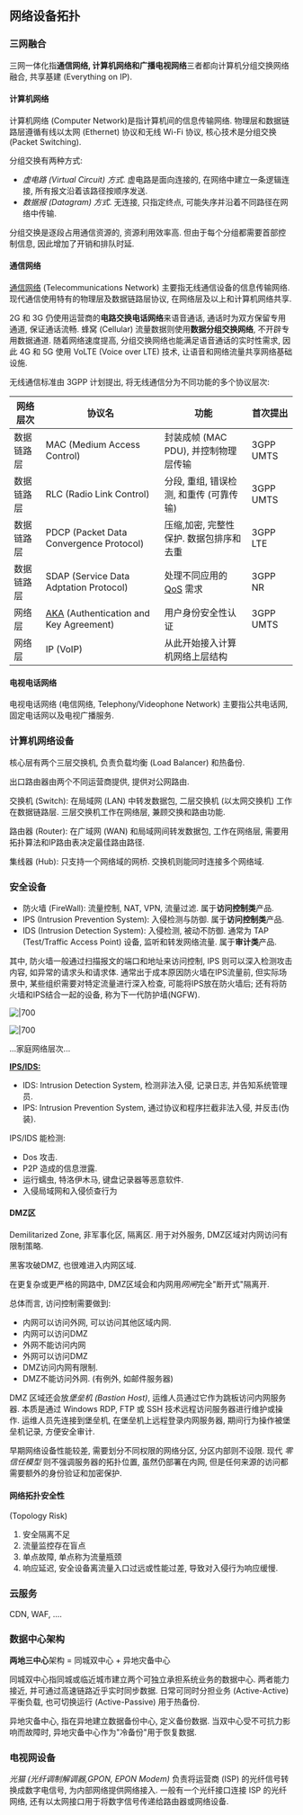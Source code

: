 ## 网络设备拓扑

### 三网融合

三网一体化指**通信网络, 计算机网络和广播电视网络**三者都向计算机分组交换网络融合, 共享基建 (Everything on IP). 

#### 计算机网络

计算机网络 (Computer Network)是指计算机间的信息传输网络. 物理层和数据链路层遵循有线以太网 (Ethernet) 协议和无线 Wi-Fi 协议, 核心技术是分组交换 (Packet Switching). 

分组交换有两种方式:
- *虚电路 (Virtual Circuit) 方式*. 虚电路是面向连接的, 在网络中建立一条逻辑连接, 所有报文沿着该路径按顺序发送.
- *数据报 (Datagram) 方式*. 无连接, 只指定终点, 可能失序并沿着不同路径在网络中传输.

分组交换是逐段占用通信资源的, 资源利用效率高. 但由于每个分组都需要首部控制信息, 因此增加了开销和排队时延.

#### 通信网络

[通信网络](../Information/信号与通信/无线通信技术.md) (Telecommunications Network) 主要指无线通信设备的信息传输网络. 现代通信使用特有的物理层及数据链路层协议, 在网络层及以上和计算机网络共享.

2G 和 3G 仍使用运营商的**电路交换电话网络**来语音通话, 通话时为双方保留专用通道, 保证通话流畅. 蜂窝 (Cellular) 流量数据则使用**数据分组交换网络**, 不开辟专用数据通道. 随着网络速度提高, 分组交换网络也能满足语音通话的实时性需求, 因此 4G 和 5G 使用 VoLTE (Voice over LTE) 技术, 让语音和网络流量共享网络基础设施.

无线通信标准由 3GPP 计划提出, 将无线通信分为不同功能的多个协议层次:

| 网络层次   | 协议名                                  | 功能                                     | 首次提出  |
| ---------- | --------------------------------------- | ---------------------------------------- | --------- |
| 数据链路层 | MAC (Medium Access Control)             | 封装成帧 (MAC PDU), 并控制物理层传输     | 3GPP UMTS |
| 数据链路层 | RLC (Radio Link Control)                | 分段, 重组, 错误检测, 和重传 (可靠传输)  | 3GPP UMTS |
| 数据链路层 | PDCP (Packet Data Convergence Protocol) | 压缩,加密, 完整性保护. 数据包排序和去重  | 3GPP LTE  |
| 数据链路层 | SDAP (Service Data Adptation Protocol)  | 处理不同应用的 [QoS](网络层/QoS.md) 需求 | 3GPP NR   |
| 网络层     | [AKA](../Security/密码学/安全协议/认证的密钥协商协议/AKA%20协议.md) (Authentication and Key Agreement)  | 用户身份安全性认证                                         | 3GPP UMTS |
| 网络层     | IP (VoIP)                                     | 从此开始接入计算机网络上层结构           |           |

#### 电视电话网络

电视电话网络 (电信网络, Telephony/Videophone Network) 主要指公共电话网, 固定电话网以及电视广播服务. 

### 计算机网络设备

核心层有两个三层交换机, 负责负载均衡 (Load Balancer) 和热备份.

出口路由器由两个不同运营商提供, 提供对公网路由.

交换机 (Switch): 在局域网 (LAN) 中转发数据包, 二层交换机 (以太网交换机) 工作在数据链路层. 三层交换机工作在网络层, 兼顾交换和路由功能.

路由器 (Router): 在广域网 (WAN) 和局域网间转发数据包, 工作在网络层, 需要用拓扑算法和IP路由表决定最佳路由路径.

集线器 (Hub): 只支持一个网络域的网桥. 交换机则能同时连接多个网络域.

### 安全设备

- 防火墙 (FireWall): 流量控制, NAT, VPN, 流量过滤. 属于**访问控制类**产品.
- IPS (Intrusion Prevention System): 入侵检测与防御. 属于**访问控制类**产品.
- IDS (Intrusion Detection System): 入侵检测, 被动不防御. 通常为 TAP (Test/Traffic Access Point) 设备, 监听和转发网络流量. 属于**审计类**产品.

其中, 防火墙一般通过扫描报文的端口和地址来访问控制, IPS 则可以深入检测攻击内容, 如异常的请求头和请求体. 通常出于成本原因防火墙在IPS流量前, 但实际场景中, 某些组织需要对特定流量进行深入检查, 可能将IPS放在防火墙后; 还有将防火墙和IPS结合一起的设备, 称为下一代防护墙(NGFW).

![|700](../attach/网络拓扑图_v2.0.avif)

![|700](../attach/网络拓扑图%20v3.0.png)

...家庭网络层次...

[**IPS/IDS:**](Network/防火墙/IDPS.md)
- IDS: Intrusion Detection System, 检测非法入侵, 记录日志, 并告知系统管理员.
- IPS: Intrusion Prevention System, 通过协议和程序拦截非法入侵, 并反击(伪装).

IPS/IDS 能检测:
- Dos 攻击.
- P2P 造成的信息泄露.
- 运行蠕虫, 特洛伊木马, 键盘记录器等恶意软件.
- 入侵局域网和入侵侦查行为

#### DMZ区

Demilitarized Zone, 非军事化区, 隔离区. 用于对外服务, DMZ区域对内网访问有限制策略.

黑客攻破DMZ, 也很难进入内网区域.

在更复杂或更严格的网路中, DMZ区域会和内网用*网闸*完全"断开式"隔离开.

总体而言, 访问控制需要做到:
- 内网可以访问外网, 可以访问其他区域内网.
- 内网可以访问DMZ
- 外网不能访问内网
- 外网可以访问DMZ
- DMZ访问内网有限制.
- DMZ不能访问外网. (有例外, 如邮件服务器)

DMZ 区域还会放*堡垒机 (Bastion Host)*, 运维人员通过它作为跳板访问内网服务器. 本质是通过 Windows RDP, FTP 或 SSH 技术远程访问服务器进行维护或操作. 运维人员先连接到堡垒机, 在堡垒机上远程登录内网服务器, 期间行为操作被堡垒机记录, 方便安全审计.

早期网络设备性能较差, 需要划分不同权限的网络分区, 分区内部则不设限. 现代 *零信任模型* 则不强调服务器的拓扑位置, 虽然仍部署在内网, 但是任何来源的访问都需要额外的身份验证和加密保护. 

#### 网络拓扑安全性

(Topology Risk)
1. 安全隔离不足
2. 流量监控存在盲点
3. 单点故障, 单点称为流量瓶颈
4. 响应延迟, 安全设备离流量入口过远或性能过差, 导致对入侵行为响应缓慢.

### 云服务

CDN, WAF, ....

### 数据中心架构

**两地三中心**架构 = 同城双中心 + 异地灾备中心

同城双中心指同城或临近城市建立两个可独立承担系统业务的数据中心. 两者能力接近, 并可通过高速链路近乎实时同步数据. 日常可同时分担业务 (Active-Active) 平衡负载, 也可切换运行 (Active-Passive) 用于热备份.

异地灾备中心, 指在异地建立数据备份中心, 定义备份数据. 当双中心受不可抗力影响而故障时, 异地灾备中心作为"冷备份"用于恢复数据.

### 电视网设备

*光猫 (光纤调制解调器,GPON, EPON Modem)* 负责将运营商 (ISP) 的光纤信号转换成数字电信号, 为内部网络提供网络接入. 一般有一个光纤接口连接 ISP 的光纤网络, 还有以太网接口用于将数字信号传递给路由器或网络设备.
